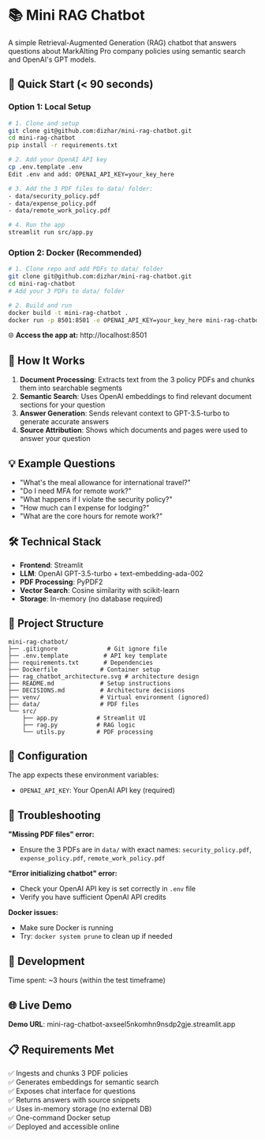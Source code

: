 # 📚 Mini RAG Chatbot

A simple Retrieval-Augmented Generation (RAG) chatbot that answers questions about MarkAIting Pro company policies using semantic search and OpenAI's GPT models.

## 🚀 Quick Start (< 90 seconds)

### Option 1: Local Setup

```bash
# 1. Clone and setup
git clone git@github.com:dizhar/mini-rag-chatbot.git
cd mini-rag-chatbot
pip install -r requirements.txt

# 2. Add your OpenAI API key
cp .env.template .env
Edit .env and add: OPENAI_API_KEY=your_key_here

# 3. Add the 3 PDF files to data/ folder:
- data/security_policy.pdf
- data/expense_policy.pdf
- data/remote_work_policy.pdf

# 4. Run the app
streamlit run src/app.py
```

### Option 2: Docker (Recommended)

```bash
# 1. Clone repo and add PDFs to data/ folder
git clone git@github.com:dizhar/mini-rag-chatbot.git
cd mini-rag-chatbot
# Add your 3 PDFs to data/ folder

# 2. Build and run
docker build -t mini-rag-chatbot .
docker run -p 8501:8501 -e OPENAI_API_KEY=your_key_here mini-rag-chatbot
```

🌐 **Access the app at:** http://localhost:8501

## 📖 How It Works

1. **Document Processing**: Extracts text from the 3 policy PDFs and chunks them into searchable segments
2. **Semantic Search**: Uses OpenAI embeddings to find relevant document sections for your question
3. **Answer Generation**: Sends relevant context to GPT-3.5-turbo to generate accurate answers
4. **Source Attribution**: Shows which documents and pages were used to answer your question

## 💡 Example Questions

- "What's the meal allowance for international travel?"
- "Do I need MFA for remote work?"
- "What happens if I violate the security policy?"
- "How much can I expense for lodging?"
- "What are the core hours for remote work?"

## 🛠️ Technical Stack

- **Frontend**: Streamlit
- **LLM**: OpenAI GPT-3.5-turbo + text-embedding-ada-002
- **PDF Processing**: PyPDF2
- **Vector Search**: Cosine similarity with scikit-learn
- **Storage**: In-memory (no database required)

## 📁 Project Structure

```
mini-rag-chatbot/
├── .gitignore              # Git ignore file
├── .env.template          # API key template
├── requirements.txt       # Dependencies
├── Dockerfile            # Container setup
├── rag_chatbot_architecture.svg # architecture design
├── README.md             # Setup instructions
├── DECISIONS.md          # Architecture decisions
├── venv/                 # Virtual environment (ignored)
├── data/                 # PDF files
└── src/
    ├── app.py           # Streamlit UI
    ├── rag.py           # RAG logic
    └── utils.py         # PDF processing
```

## 🔧 Configuration

The app expects these environment variables:

- `OPENAI_API_KEY`: Your OpenAI API key (required)

## 🚨 Troubleshooting

**"Missing PDF files" error:**

- Ensure the 3 PDFs are in `data/` with exact names: `security_policy.pdf`, `expense_policy.pdf`, `remote_work_policy.pdf`

**"Error initializing chatbot" error:**

- Check your OpenAI API key is set correctly in `.env` file
- Verify you have sufficient OpenAI API credits

**Docker issues:**

- Make sure Docker is running
- Try: `docker system prune` to clean up if needed

## 📝 Development

Time spent: ~3 hours (within the test timeframe)

## 🌐 Live Demo

**Demo URL**: mini-rag-chatbot-axseel5nkomhn9nsdp2gje.streamlit.app

## 📋 Requirements Met

✅ Ingests and chunks 3 PDF policies  
✅ Generates embeddings for semantic search  
✅ Exposes chat interface for questions  
✅ Returns answers with source snippets  
✅ Uses in-memory storage (no external DB)  
✅ One-command Docker setup  
✅ Deployed and accessible online
